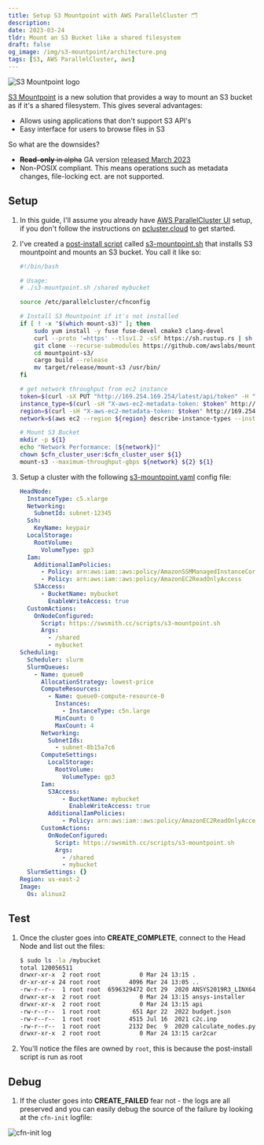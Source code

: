```yaml
---
title: Setup S3 Mountpoint with AWS ParallelCluster 🗂
description:
date: 2023-03-24
tldr: Mount an S3 Bucket like a shared filesystem
draft: false
og_image: /img/s3-mountpoint/architecture.png
tags: [S3, AWS ParallelCluster, aws]
---
```


![S3 Mountpoint logo](/img/s3-mountpoint/architecture.png)

[S3 Mountpoint](https://aws.amazon.com/about-aws/whats-new/2023/03/mountpoint-amazon-s3/) is a new solution that provides a way to mount an S3 bucket as if it's a shared filesystem. This gives several advantages:

* Allows using applications that don't support S3 API's
* Easy interface for users to browse files in S3

So what are the downsides?

* ~~**Read-only** in alpha~~ GA version [released March 2023](https://aws.amazon.com/about-aws/whats-new/2023/03/mountpoint-amazon-s3/)
* Non-POSIX compliant. This means operations such as metadata changes, file-locking ect. are not supported.

## Setup

1. In this guide, I'll assume you already have [AWS ParallelCluster UI](https://pcluster.cloud) setup, if you don't follow the instructions on [pcluster.cloud](https://pcluster.cloud) to get started.

1. I've created a [post-install script](https://docs.aws.amazon.com/parallelcluster/latest/ug/custom-bootstrap-actions-v3.html) called [s3-mountpoint.sh](/scripts/s3-mountpoint.sh) that installs S3 mountpoint and mounts an S3 bucket. You call it like so:

    ```bash
    #!/bin/bash

    # Usage:
    # ./s3-mountpoint.sh /shared mybucket

    source /etc/parallelcluster/cfnconfig

    # Install S3 Mountpoint if it's not installed
    if [ ! -x "$(which mount-s3)" ]; then
        sudo yum install -y fuse fuse-devel cmake3 clang-devel
        curl --proto '=https' --tlsv1.2 -sSf https://sh.rustup.rs | sh -s -- -y && source "$HOME/.cargo/env"
        git clone --recurse-submodules https://github.com/awslabs/mountpoint-s3.git
        cd mountpoint-s3/
        cargo build --release
        mv target/release/mount-s3 /usr/bin/
    fi

    # get network throughput from ec2 instance
    token=$(curl -sX PUT "http://169.254.169.254/latest/api/token" -H "X-aws-ec2-metadata-token-ttl-seconds: 21600")
    instance_type=$(curl -sH "X-aws-ec2-metadata-token: $token" http://169.254.169.254/latest/meta-data/instance-type)
    region=$(curl -sH "X-aws-ec2-metadata-token: $token" http://169.254.169.254/latest/dynamic/instance-identity/document | grep region|awk -F\" '{print $4}')
    network=$(aws ec2 --region ${region} describe-instance-types --instance-types ${instance_type} --query "InstanceTypes[].[NetworkInfo.NetworkPerformance]" --output text | grep -o '[0-9]\+' | head -n 1)

    # Mount S3 Bucket
    mkdir -p ${1}
    echo "Network Performance: [${network}]"
    chown $cfn_cluster_user:$cfn_cluster_user ${1}
    mount-s3 --maximum-throughput-gbps ${network} ${2} ${1}
    ```

1. Setup a cluster with the following [s3-mountpoint.yaml](/static/templates/s3-mountpoint.yaml) config file:

    ```yaml
    HeadNode:
      InstanceType: c5.xlarge
      Networking:
        SubnetId: subnet-12345
      Ssh:
        KeyName: keypair
      LocalStorage:
        RootVolume:
          VolumeType: gp3
      Iam:
        AdditionalIamPolicies:
          - Policy: arn:aws:iam::aws:policy/AmazonSSMManagedInstanceCore
          - Policy: arn:aws:iam::aws:policy/AmazonEC2ReadOnlyAccess
        S3Access:
          - BucketName: mybucket
            EnableWriteAccess: true
      CustomActions:
        OnNodeConfigured:
          Script: https://swsmith.cc/scripts/s3-mountpoint.sh
          Args:
            - /shared
            - mybucket
    Scheduling:
      Scheduler: slurm
      SlurmQueues:
        - Name: queue0
          AllocationStrategy: lowest-price
          ComputeResources:
            - Name: queue0-compute-resource-0
              Instances:
                - InstanceType: c5n.large
              MinCount: 0
              MaxCount: 4
          Networking:
            SubnetIds:
              - subnet-8b15a7c6
          ComputeSettings:
            LocalStorage:
              RootVolume:
                VolumeType: gp3
          Iam:
            S3Access:
                - BucketName: mybucket
                  EnableWriteAccess: true
            AdditionalIamPolicies:
                - Policy: arn:aws:iam::aws:policy/AmazonEC2ReadOnlyAccess
          CustomActions:
            OnNodeConfigured:
              Script: https://swsmith.cc/scripts/s3-mountpoint.sh
              Args:
                - /shared
                - mybucket
      SlurmSettings: {}
    Region: us-east-2
    Image:
      Os: alinux2
    ```

## Test

1. Once the cluster goes into **CREATE_COMPLETE**, connect to the Head Node and list out the files:

    ```bash
    $ sudo ls -la /mybucket
    total 120056511
    drwxr-xr-x  2 root root           0 Mar 24 13:15 .
    dr-xr-xr-x 24 root root        4096 Mar 24 13:05 ..
    -rw-r--r--  1 root root  6596329472 Oct 29  2020 ANSYS2019R3_LINX64_Disk2.iso
    drwxr-xr-x  2 root root           0 Mar 24 13:15 ansys-installer
    drwxr-xr-x  2 root root           0 Mar 24 13:15 api
    -rw-r--r--  1 root root         651 Apr 22  2022 budget.json
    -rw-r--r--  1 root root        4515 Jul 16  2021 c2c.inp
    -rw-r--r--  1 root root        2132 Dec  9  2020 calculate_nodes.py
    drwxr-xr-x  2 root root           0 Mar 24 13:15 car2car
    ```

1. You'll notice the files are owned by `root`, this is because the post-install script is run as root

## Debug

1. If the cluster goes into **CREATE_FAILED** fear not - the logs are all preserved and you can easily debug the source of the failure by looking at the `cfn-init` logfile:

![cfn-init log](/img/s3-mountpoint/cfn-init.png)
